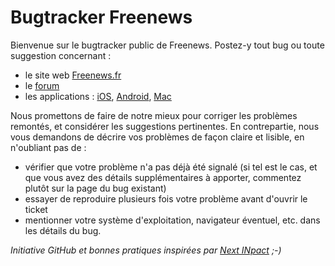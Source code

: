 # Bugtracker Freenews

Bienvenue sur le bugtracker public de Freenews. Postez-y tout bug ou toute suggestion concernant :

* le site web [Freenews.fr](http://www.freenews.fr)
* le [forum](http://forum.freenews.fr)
* les applications : [iOS](https://itunes.apple.com/fr/app/freenews/id431232319?mt=8), [Android](https://play.google.com/store/apps/details?id=com.freenews.app&hl=fr), [Mac](https://itunes.apple.com/fr/app/freenews/id1090733346?mt=12)

Nous promettons de faire de notre mieux pour corriger les problèmes remontés, et considérer les suggestions pertinentes. En contrepartie, nous vous demandons de décrire vos problèmes de façon claire et lisible,  en n'oubliant pas de :

* vérifier que votre problème n'a pas déjà été signalé (si tel est le cas, et que vous avez des détails supplémentaires à apporter, commentez plutôt sur la page du bug existant)
* essayer de reproduire plusieurs fois votre problème avant d'ouvrir le ticket
* mentionner votre système d'exploitation, navigateur éventuel, etc. dans les détails du bug.

*Initiative GitHub et bonnes pratiques inspirées par [Next INpact](https://github.com/NextINpact) ;-)*

